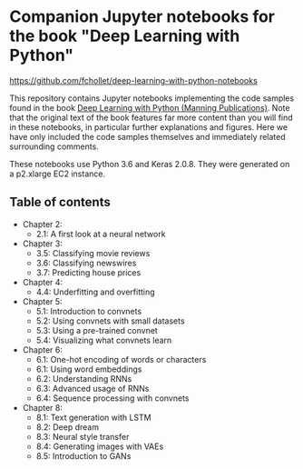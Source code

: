 
# Companion Jupyter notebooks for the book "Deep Learning with Python"

https://github.com/fchollet/deep-learning-with-python-notebooks

This repository contains Jupyter notebooks implementing the code samples found in the book [Deep Learning with Python (Manning Publications)](https://www.manning.com/books/deep-learning-with-python?a_aid=keras&a_bid=76564dff). Note that the original text of the book features far more content than you will find in these notebooks, in particular further explanations and figures. Here we have only included the code samples themselves and immediately related surrounding comments.

These notebooks use Python 3.6 and Keras 2.0.8. They were generated on a p2.xlarge EC2 instance.

## Table of contents

* Chapter 2:
    * 2.1: A first look at a neural network
* Chapter 3:
    * 3.5: Classifying movie reviews
    * 3.6: Classifying newswires
    * 3.7: Predicting house prices
* Chapter 4:
    * 4.4: Underfitting and overfitting
* Chapter 5:
    * 5.1: Introduction to convnets
    * 5.2: Using convnets with small datasets
    * 5.3: Using a pre-trained convnet
    * 5.4: Visualizing what convnets learn
* Chapter 6:
    * 6.1: One-hot encoding of words or characters
    * 6.1: Using word embeddings
    * 6.2: Understanding RNNs
    * 6.3: Advanced usage of RNNs
    * 6.4: Sequence processing with convnets
* Chapter 8:
    * 8.1: Text generation with LSTM
    * 8.2: Deep dream
    * 8.3: Neural style transfer
    * 8.4: Generating images with VAEs
    * 8.5: Introduction to GANs
